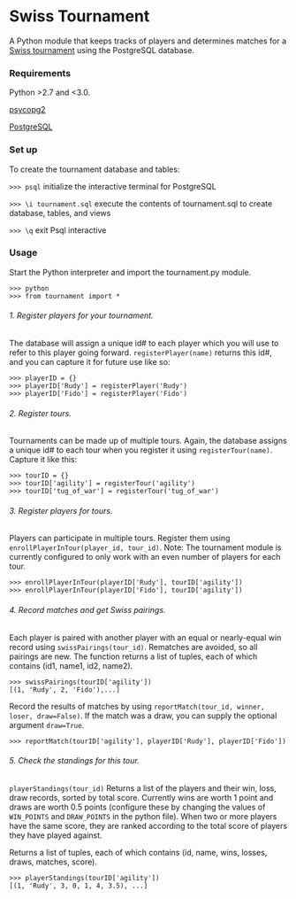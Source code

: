 # Swiss Tournament

 A Python module that keeps tracks of players and determines matches for a [Swiss tournament](http://en.wikipedia.org/wiki/Swiss-system_tournament) using the PostgreSQL database.

### Requirements
Python >2.7 and <3.0.

[psycopg2](http://initd.org/psycopg/)

[PostgreSQL](https://www.codefellows.org/blog/three-battle-tested-ways-to-install-postgresql)

### Set up

To create the tournament database and tables:

`>>> psql` initialize the interactive terminal for PostgreSQL

`>>> \i tournament.sql` execute the contents of tournament.sql to create database, tables, and views

`>>> \q` exit Psql interactive



### Usage

Start the Python interpreter and import the tournament.py module.

```
>>> python
>>> from tournament import *
```

###### 1. Register players for your tournament.

The database will assign a unique id# to each player which you will use to refer to this player going forward. `registerPlayer(name)` returns this id#, and you can capture it for future use like so:
```
>>> playerID = {}
>>> playerID['Rudy'] = registerPlayer('Rudy')
>>> playerID['Fido'] = registerPlayer('Fido')
```

###### 2. Register tours.

Tournaments can be made up of multiple tours. Again, the database assigns a unique id# to each tour when you register it using `registerTour(name)`. Capture it like this:
```
>>> tourID = {}
>>> tourID['agility'] = registerTour('agility')
>>> tourID['tug_of_war'] = registerTour('tug_of_war')
```

###### 3. Register players for tours.
Players can participate in multiple tours. Register them using `enrollPlayerInTour(player_id, tour_id)`. Note: The tournament module is currently configured to only work with an even number of players for each tour.
```
>>> enrollPlayerInTour(playerID['Rudy'], tourID['agility'])
>>> enrollPlayerInTour(playerID['Fido'], tourID['agility'])
```

###### 4. Record matches and get Swiss pairings.
Each player is paired with another player with an equal or nearly-equal win record using `swissPairings(tour_id)`. Rematches are avoided, so all pairings are new. The function returns a list of tuples, each of which contains (id1, name1, id2, name2).
```
>>> swissPairings(tourID['agility'])
[(1, 'Rudy', 2, 'Fido'),...]
```
Record the results of matches by using `reportMatch(tour_id, winner, loser, draw=False)`. If the match was a draw, you can supply the optional argument `draw=True`.
```
>>> reportMatch(tourID['agility'], playerID['Rudy'], playerID['Fido'])
```

###### 5. Check the standings for this tour.
`playerStandings(tour_id)` Returns a list of the players and their win, loss, draw records, sorted by total score. Currently wins are worth 1 point and draws are worth 0.5 points (configure these by changing the values of `WIN_POINTS` and `DRAW_POINTS` in the python file).
When two or more players have the same score, they are ranked according to the total score of players they have played against.

Returns a list of tuples, each of which contains (id, name, wins, losses, draws, matches, score).
```
>>> playerStandings(tourID['agility'])
[(1, 'Rudy', 3, 0, 1, 4, 3.5), ...]
```

